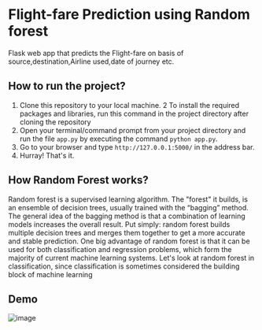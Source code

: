 # Flight-fare Prediction using Random forest
Flask web app that predicts the Flight-fare on basis of source,destination,Airline used,date of journey etc.

## How to run the project?

1. Clone this repository to your local machine.
2  To install the required packages and libraries, run this command in the project directory after cloning the repository
4. Open your terminal/command prompt from your project directory and run the file `app.py` by executing the command `python app.py`.
5. Go to your browser and type `http://127.0.0.1:5000/` in the address bar.
6. Hurray! That's it.

## How Random Forest works?
Random forest is a supervised learning algorithm. The "forest" it builds, is an ensemble of decision trees, usually trained with the “bagging” method. 
The general idea of the bagging method is that a combination of learning models increases the overall result.
Put simply: random forest builds multiple decision trees and merges them together to get a more accurate and stable prediction.
One big advantage of random forest is that it can be used for both classification and regression problems, which form the majority of current machine learning systems. 
Let's look at random forest in classification, since classification is sometimes considered the building block of machine learning

## Demo
![image](https://user-images.githubusercontent.com/60813213/116802661-286eda00-ab32-11eb-94c9-0485eed80cb8.png)



